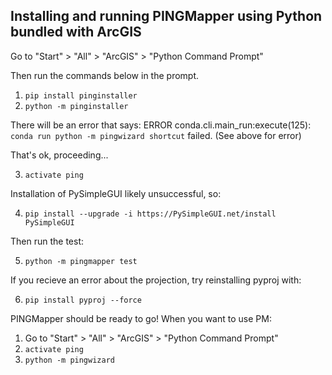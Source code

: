 
Installing and running PINGMapper using
Python bundled with ArcGIS
---------------------------------------

Go to "Start" > "All" > "ArcGIS" > "Python Command Prompt"

Then run the commands below in the prompt.

1) `pip install pinginstaller`
2) `python -m pinginstaller`

There will be an error that says:
ERROR conda.cli.main_run:execute(125): `conda run python -m pingwizard shortcut` failed. (See above for error)

That's ok, proceeding...

3) `activate ping`

Installation of PySimpleGUI likely unsuccessful, so:

4) `pip install --upgrade -i https://PySimpleGUI.net/install PySimpleGUI`

Then run the test:

5) `python -m pingmapper test`

If you recieve an error about the projection, try reinstalling pyproj with:

6) `pip install pyproj --force`

PINGMapper should be ready to go! When you want to use PM:

1) Go to "Start" > "All" > "ArcGIS" > "Python Command Prompt"
2) `activate ping`
3) `python -m pingwizard`